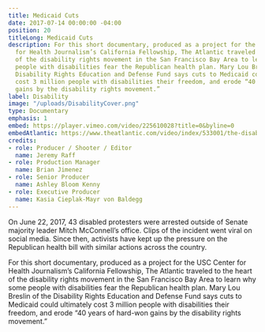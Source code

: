 ```yaml
---
title: Medicaid Cuts
date: 2017-07-14 00:00:00 -04:00
position: 20
titleLong: Medicaid Cuts
description: For this short documentary, produced as a project for the USC Center
  for Health Journalism’s California Fellowship, The Atlantic traveled to the heart
  of the disability rights movement in the San Francisco Bay Area to learn why some
  people with disabilities fear the Republican health plan. Mary Lou Breslin of the
  Disability Rights Education and Defense Fund says cuts to Medicaid could ultimately
  cost 3 million people with disabilities their freedom, and erode “40 years of hard-won
  gains by the disability rights movement.”
label: Disability
image: "/uploads/DisabilityCover.png"
type: Documentary
emphasis: 1
embed: https://player.vimeo.com/video/225610028?title=0&byline=0
embedAtlantic: https://www.theatlantic.com/video/index/533001/the-disabled-fight-for-health-care/
credits:
- role: Producer / Shooter / Editor
  name: Jeremy Raff
- role: Production Manager
  name: Brian Jimenez
- role: Senior Producer
  name: Ashley Bloom Kenny
- role: Executive Producer
  name: Kasia Cieplak-Mayr von Baldegg
---
```


On June 22, 2017, 43 disabled protesters were arrested outside of Senate majority leader Mitch McConnell’s office. Clips of the incident went viral on social media. Since then, activists have kept up the pressure on the Republican health bill with similar actions across the country. 

For this short documentary, produced as a project for the USC Center for Health Journalism’s California Fellowship, The Atlantic traveled to the heart of the disability rights movement in the San Francisco Bay Area to learn why some people with disabilities fear the Republican health plan. Mary Lou Breslin of the Disability Rights Education and Defense Fund says cuts to Medicaid could ultimately cost 3 million people with disabilities their freedom, and erode “40 years of hard-won gains by the disability rights movement.”